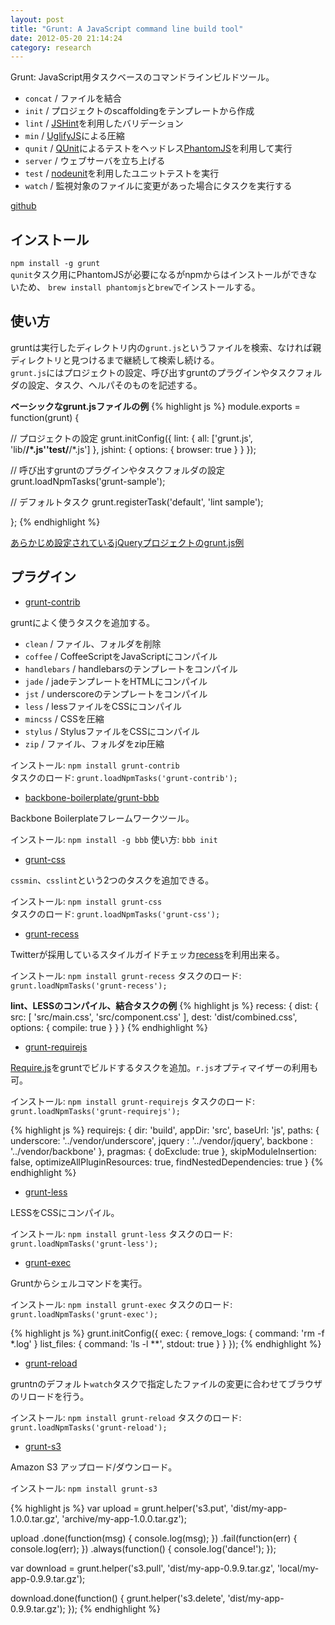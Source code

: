 ```yaml
---
layout: post
title: "Grunt: A JavaScript command line build tool"
date: 2012-05-20 21:14:24
category: research
---
```


Grunt: JavaScript用タスクベースのコマンドラインビルドツール。  

- `concat` / ファイルを結合
- `init` / プロジェクトのscaffoldingをテンプレートから作成
- `lint` / [JSHint](http://www.jshint.com/)を利用したバリデーション
- `min` / [UglifyJS](https://github.com/mishoo/UglifyJS/)による圧縮
- `qunit` / [QUnit](http://docs.jquery.com/QUnit)によるテストをヘッドレス[PhantomJS](http://phantomjs.org/)を利用して実行
- `server` / ウェブサーバを立ち上げる
- `test` / [nodeunit](https://github.com/caolan/nodeunit)を利用したユニットテストを実行
- `watch` / 監視対象のファイルに変更があった場合にタスクを実行する

[github](https://github.com/cowboy/grunt)

## インストール

`npm install -g grunt`  
`qunit`タスク用にPhantomJSが必要になるがnpmからはインストールができないため、
`brew install phantomjs`と`brew`でインストールする。

## 使い方

gruntは実行したディレクトリ内の`grunt.js`というファイルを検索、なければ親ディレクトリと見つけるまで継続して検索し続ける。  
`grunt.js`にはプロジェクトの設定、呼び出すgruntのプラグインやタスクフォルダの設定、タスク、ヘルパそのものを記述する。

**ベーシックなgrunt.jsファイルの例**
{% highlight js %}
module.exports = function(grunt) {

  // プロジェクトの設定
  grunt.initConfig({
    lint: {
      all: ['grunt.js', 'lib/**/*.js''test/**/*.js']
    },
    jshint: {
      options: {
        browser: true
      }
    }
  });

  // 呼び出すgruntのプラグインやタスクフォルダの設定
  grunt.loadNpmTasks('grunt-sample');

  // デフォルトタスク
  grunt.registerTask('default', 'lint sample');

};
{% endhighlight %}

[あらかじめ設定されているjQueryプロジェクトのgrunt.js例](https://github.com/cowboy/grunt-jquery-example/blob/master/grunt.js)

## プラグイン

- [grunt-contrib](https://github.com/gruntjs/grunt-contrib)

gruntによく使うタスクを追加する。

- `clean` / ファイル、フォルダを削除
- `coffee` / CoffeeScriptをJavaScriptにコンパイル
- `handlebars` / handlebarsのテンプレートをコンパイル
- `jade` / jadeテンプレートをHTMLにコンパイル
- `jst` / underscoreのテンプレートをコンパイル
- `less` / lessファイルをCSSにコンパイル
- `mincss` / CSSを圧縮
- `stylus` / StylusファイルをCSSにコンパイル
- `zip` / ファイル、フォルダをzip圧縮

インストール: `npm install grunt-contrib`  
タスクのロード: `grunt.loadNpmTasks('grunt-contrib');`

- [backbone-boilerplate/grunt-bbb](https://github.com/backbone-boilerplate/grunt-bbb)

Backbone Boilerplateフレームワークツール。

インストール: `npm install -g bbb`
使い方: `bbb init`

- [grunt-css](https://github.com/jzaefferer/grunt-css)

`cssmin`、`csslint`という2つのタスクを追加できる。

インストール: `npm install grunt-css`  
タスクのロード: `grunt.loadNpmTasks('grunt-css');`

- [grunt-recess](https://github.com/sindresorhus/grunt-recess)

Twitterが採用しているスタイルガイドチェッカ[recess](https://github.com/twitter/recess)を利用出来る。

インストール: `npm install grunt-recess`
タスクのロード: `grunt.loadNpmTasks('grunt-recess');`

**lint、LESSのコンパイル、結合タスクの例**
{% highlight js %}
recess: {
    dist: {
        src: [
            'src/main.css',
            'src/component.css'
        ],
        dest: 'dist/combined.css',
        options: {
            compile: true
        }
    }
}
{% endhighlight %}

- [grunt-requirejs](https://github.com/asciidisco/grunt-requirejs)

[Require.js](http://requirejs.org/)をgruntでビルドするタスクを追加。`r.js`オプティマイザーの利用も可。

インストール: `npm install grunt-requirejs`
タスクのロード: `grunt.loadNpmTasks('grunt-requirejs');`

{% highlight js %}
requirejs: {
  dir: 'build',
  appDir: 'src',
  baseUrl: 'js',
  paths: {
      underscore: '../vendor/underscore',
      jquery    : '../vendor/jquery',
      backbone  : '../vendor/backbone'
  },
  pragmas: {
      doExclude: true
  },
  skipModuleInsertion: false,
  optimizeAllPluginResources: true,
  findNestedDependencies: true
}
{% endhighlight %}

- [grunt-less](https://github.com/jharding/grunt-less)

LESSをCSSにコンパイル。

インストール: `npm install grunt-less`
タスクのロード: `grunt.loadNpmTasks('grunt-less');`

- [grunt-exec](https://github.com/jharding/grunt-exec)

Gruntからシェルコマンドを実行。

インストール: `npm install grunt-exec`
タスクのロード: `grunt.loadNpmTasks('grunt-exec');`

{% highlight js %}
grunt.initConfig({
    exec: {
        remove_logs: {
            command: 'rm -f *.log'
        }
        list_files: {
            command: 'ls -l **',
            stdout: true
        }
    }
});
{% endhighlight %}

- [grunt-reload](https://github.com/webxl/grunt-reload)

gruntnのデフォルト`watch`タスクで指定したファイルの変更に合わせてブラウザのリロードを行う。

インストール: `npm install grunt-reload`
タスクのロード: `grunt.loadNpmTasks('grunt-reload');`

- [grunt-s3](https://github.com/pifantastic/grunt-s3)

Amazon S3 アップロード/ダウンロード。

インストール: `npm install grunt-s3`

{% highlight js %}
var upload = grunt.helper('s3.put', 'dist/my-app-1.0.0.tar.gz', 'archive/my-app-1.0.0.tar.gz');

upload
  .done(function(msg) {
    console.log(msg);
  })
  .fail(function(err) {
    console.log(err);
  })
  .always(function() {
    console.log('dance!');
  });

var download = grunt.helper('s3.pull', 'dist/my-app-0.9.9.tar.gz', 'local/my-app-0.9.9.tar.gz');

download.done(function() {
  grunt.helper('s3.delete', 'dist/my-app-0.9.9.tar.gz');
});
{% endhighlight %}
